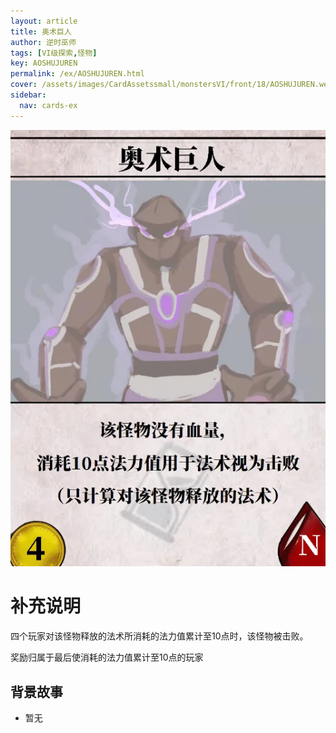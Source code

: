 ```yaml
---
layout: article
title: 奥术巨人
author: 逆时巫师
tags: [VI级探索,怪物]
key: AOSHUJUREN
permalink: /ex/AOSHUJUREN.html
cover: /assets/images/CardAssetssmall/monstersVI/front/18/AOSHUJUREN.webp
sidebar:
  nav: cards-ex
---
```

![](/assets/images/CardAssets/monstersVI/front/18/AOSHUJUREN.webp)

# 补充说明
四个玩家对该怪物释放的法术所消耗的法力值累计至10点时，该怪物被击败。

奖励归属于最后使消耗的法力值累计至10点的玩家


## 背景故事
* 暂无